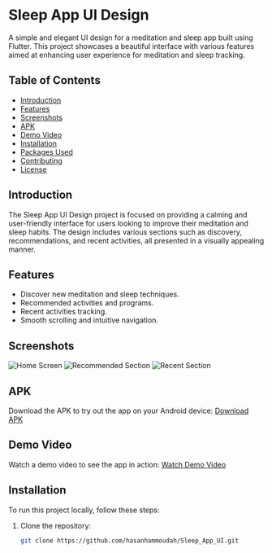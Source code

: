 # Sleep App UI Design

A simple and elegant UI design for a meditation and sleep app built using Flutter. This project showcases a beautiful interface with various features aimed at enhancing user experience for meditation and sleep tracking.

## Table of Contents

- [Introduction](#introduction)
- [Features](#features)
- [Screenshots](#screenshots)
- [APK](#apk)
- [Demo Video](#demo-video)
- [Installation](#installation)
- [Packages Used](#packages-used)
- [Contributing](#contributing)
- [License](#license)

## Introduction

The Sleep App UI Design project is focused on providing a calming and user-friendly interface for users looking to improve their meditation and sleep habits. The design includes various sections such as discovery, recommendations, and recent activities, all presented in a visually appealing manner.

## Features

- Discover new meditation and sleep techniques.
- Recommended activities and programs.
- Recent activities tracking.
- Smooth scrolling and intuitive navigation.

## Screenshots

![Home Screen](assets/screenshots/home_screen.png)
![Recommended Section](assets/screenshots/recommended_section.png)
![Recent Section](assets/screenshots/recent_section.png)

## APK

Download the APK to try out the app on your Android device:
[Download APK](https://example.com/downloads/sleep_app_ui.apk)

## Demo Video

Watch a demo video to see the app in action:
[Watch Demo Video](https://example.com/videos/sleep_app_ui_demo.mp4)

## Installation

To run this project locally, follow these steps:

1. Clone the repository:
   ```bash
   git clone https://github.com/hasanhammoudah/Sleep_App_UI.git
